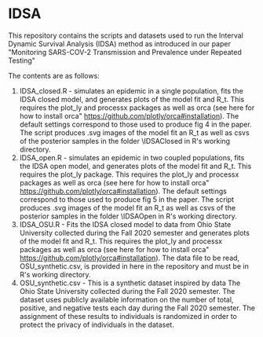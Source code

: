 # IDSA

This repository contains the scripts and datasets used to run the Interval Dynamic Survival Analysis (IDSA) method as introduced in our paper "Monitoring SARS-COV-2 Transmission and Prevalence under Repeated Testing"

The contents are as follows:

1. IDSA_closed.R - simulates an epidemic in a single population, fits the IDSA closed model, and generates plots of the model fit and R_t. This requires the plot_ly and processx packages as well as orca (see here for how to install orca" https://github.com/plotly/orca#installation). The default settings correspond to those used to produce fig 4 in the paper. The script produces .svg images of the model fit an R_t as well as csvs of the posterior samples in the folder \IDSAClosed in R's working directory.
2. IDSA_open.R - simulates an epidemic in two coupled populations, fits the IDSA open model, and generates plots of the model fit and R_t. This requires the plot_ly package. This requires the plot_ly and processx packages as well as orca (see here for how to install orca" https://github.com/plotly/orca#installation). The default settings correspond to those used to produce fig 5 in the paper. The script produces .svg images of the model fit an R_t as well as csvs of the posterior samples in the folder \IDSAOpen in R's working directory.
3. IDSA_OSU.R - Fits the IDSA closed model to data from Ohio State University collected during the Fall 2020 semester and generates plots of the model fit and R_t. This requires the plot_ly and processx packages as well as orca (see here for how to install orca" https://github.com/plotly/orca#installation). The data file to be read, OSU_synthetic.csv, is provided in here in the repository and must be in R's working directory.
4. OSU_synthetic.csv - This is a synthetic dataset inspired by data The Ohio State University collected during the Fall 2020 semester. The dataset uses publicly available information on the number of total, positive, and negative tests each day during the Fall 2020 semester. The assignment of these results to individuals is randomized in order to protect the privacy of individuals in the dataset.
